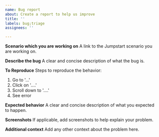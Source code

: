 ```yaml
---
name: Bug report
about: Create a report to help us improve
title: ''
labels: bug;triage
assignees: ''

---
```


**Scenario which you are working on**
A link to the Jumpstart scenario you are working on.

**Describe the bug**
A clear and concise description of what the bug is.

**To Reproduce**
Steps to reproduce the behavior:
1. Go to '...'
2. Click on '....'
3. Scroll down to '....'
4. See error

**Expected behavior**
A clear and concise description of what you expected to happen.

**Screenshots**
If applicable, add screenshots to help explain your problem.

**Additional context**
Add any other context about the problem here.
